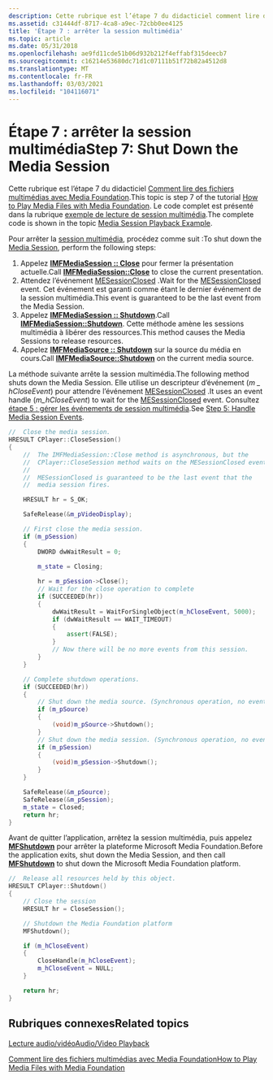 ```yaml
---
description: Cette rubrique est l’étape 7 du didacticiel comment lire des fichiers multimédias avec Media Foundation.
ms.assetid: c31444df-8717-4ca8-a9ec-72cbb0ee4125
title: 'Étape 7 : arrêter la session multimédia'
ms.topic: article
ms.date: 05/31/2018
ms.openlocfilehash: ae9fd11cde51b06d932b212f4effabf315deecb7
ms.sourcegitcommit: c16214e53680dc71d1c07111b51f72b82a4512d8
ms.translationtype: MT
ms.contentlocale: fr-FR
ms.lasthandoff: 03/03/2021
ms.locfileid: "104116071"
---
```

# <a name="step-7-shut-down-the-media-session"></a><span data-ttu-id="708e8-103">Étape 7 : arrêter la session multimédia</span><span class="sxs-lookup"><span data-stu-id="708e8-103">Step 7: Shut Down the Media Session</span></span>

<span data-ttu-id="708e8-104">Cette rubrique est l’étape 7 du didacticiel [Comment lire des fichiers multimédias avec Media Foundation](how-to-play-unprotected-media-files.md).</span><span class="sxs-lookup"><span data-stu-id="708e8-104">This topic is step 7 of the tutorial [How to Play Media Files with Media Foundation](how-to-play-unprotected-media-files.md).</span></span> <span data-ttu-id="708e8-105">Le code complet est présenté dans la rubrique [exemple de lecture de session multimédia](media-session-playback-example.md).</span><span class="sxs-lookup"><span data-stu-id="708e8-105">The complete code is shown in the topic [Media Session Playback Example](media-session-playback-example.md).</span></span>

<span data-ttu-id="708e8-106">Pour arrêter la [session multimédia](media-session.md), procédez comme suit :</span><span class="sxs-lookup"><span data-stu-id="708e8-106">To shut down the [Media Session](media-session.md), perform the following steps:</span></span>

1.  <span data-ttu-id="708e8-107">Appelez [**IMFMediaSession :: Close**](/windows/desktop/api/mfidl/nf-mfidl-imfmediasession-close) pour fermer la présentation actuelle.</span><span class="sxs-lookup"><span data-stu-id="708e8-107">Call [**IMFMediaSession::Close**](/windows/desktop/api/mfidl/nf-mfidl-imfmediasession-close) to close the current presentation.</span></span>
2.  <span data-ttu-id="708e8-108">Attendez l’événement [MESessionClosed](mesessionclosed.md) .</span><span class="sxs-lookup"><span data-stu-id="708e8-108">Wait for the [MESessionClosed](mesessionclosed.md) event.</span></span> <span data-ttu-id="708e8-109">Cet événement est garanti comme étant le dernier événement de la session multimédia.</span><span class="sxs-lookup"><span data-stu-id="708e8-109">This event is guaranteed to be the last event from the Media Session.</span></span>
3.  <span data-ttu-id="708e8-110">Appelez [**IMFMediaSession :: Shutdown**](/windows/desktop/api/mfidl/nf-mfidl-imfmediasession-shutdown).</span><span class="sxs-lookup"><span data-stu-id="708e8-110">Call [**IMFMediaSession::Shutdown**](/windows/desktop/api/mfidl/nf-mfidl-imfmediasession-shutdown).</span></span> <span data-ttu-id="708e8-111">Cette méthode amène les sessions multimédia à libérer des ressources.</span><span class="sxs-lookup"><span data-stu-id="708e8-111">This method causes the Media Sessions to release resources.</span></span>
4.  <span data-ttu-id="708e8-112">Appelez [**IMFMediaSource :: Shutdown**](/windows/desktop/api/mfidl/nf-mfidl-imfmediasource-shutdown) sur la source du média en cours.</span><span class="sxs-lookup"><span data-stu-id="708e8-112">Call [**IMFMediaSource::Shutdown**](/windows/desktop/api/mfidl/nf-mfidl-imfmediasource-shutdown) on the current media source.</span></span>

<span data-ttu-id="708e8-113">La méthode suivante arrête la session multimédia.</span><span class="sxs-lookup"><span data-stu-id="708e8-113">The following method shuts down the Media Session.</span></span> <span data-ttu-id="708e8-114">Elle utilise un descripteur d’événement (*m \_ hCloseEvent*) pour attendre l’événement [MESessionClosed](mesessionclosed.md) .</span><span class="sxs-lookup"><span data-stu-id="708e8-114">It uses an event handle (*m\_hCloseEvent*) to wait for the [MESessionClosed](mesessionclosed.md) event.</span></span> <span data-ttu-id="708e8-115">Consultez [étape 5 : gérer les événements de session multimédia](step-5--handle-media-session-events.md).</span><span class="sxs-lookup"><span data-stu-id="708e8-115">See [Step 5: Handle Media Session Events](step-5--handle-media-session-events.md).</span></span>


```C++
//  Close the media session. 
HRESULT CPlayer::CloseSession()
{
    //  The IMFMediaSession::Close method is asynchronous, but the 
    //  CPlayer::CloseSession method waits on the MESessionClosed event.
    //  
    //  MESessionClosed is guaranteed to be the last event that the 
    //  media session fires.

    HRESULT hr = S_OK;

    SafeRelease(&m_pVideoDisplay);

    // First close the media session.
    if (m_pSession)
    {
        DWORD dwWaitResult = 0;

        m_state = Closing;
           
        hr = m_pSession->Close();
        // Wait for the close operation to complete
        if (SUCCEEDED(hr))
        {
            dwWaitResult = WaitForSingleObject(m_hCloseEvent, 5000);
            if (dwWaitResult == WAIT_TIMEOUT)
            {
                assert(FALSE);
            }
            // Now there will be no more events from this session.
        }
    }

    // Complete shutdown operations.
    if (SUCCEEDED(hr))
    {
        // Shut down the media source. (Synchronous operation, no events.)
        if (m_pSource)
        {
            (void)m_pSource->Shutdown();
        }
        // Shut down the media session. (Synchronous operation, no events.)
        if (m_pSession)
        {
            (void)m_pSession->Shutdown();
        }
    }

    SafeRelease(&m_pSource);
    SafeRelease(&m_pSession);
    m_state = Closed;
    return hr;
}
```



<span data-ttu-id="708e8-116">Avant de quitter l’application, arrêtez la session multimédia, puis appelez [**MFShutdown**](/windows/desktop/api/mfapi/nf-mfapi-mfshutdown) pour arrêter la plateforme Microsoft Media Foundation.</span><span class="sxs-lookup"><span data-stu-id="708e8-116">Before the application exits, shut down the Media Session, and then call [**MFShutdown**](/windows/desktop/api/mfapi/nf-mfapi-mfshutdown) to shut down the Microsoft Media Foundation platform.</span></span>


```C++
//  Release all resources held by this object.
HRESULT CPlayer::Shutdown()
{
    // Close the session
    HRESULT hr = CloseSession();

    // Shutdown the Media Foundation platform
    MFShutdown();

    if (m_hCloseEvent)
    {
        CloseHandle(m_hCloseEvent);
        m_hCloseEvent = NULL;
    }

    return hr;
}
```



## <a name="related-topics"></a><span data-ttu-id="708e8-117">Rubriques connexes</span><span class="sxs-lookup"><span data-stu-id="708e8-117">Related topics</span></span>

<dl> <dt>

[<span data-ttu-id="708e8-118">Lecture audio/vidéo</span><span class="sxs-lookup"><span data-stu-id="708e8-118">Audio/Video Playback</span></span>](audio-video-playback.md)
</dt> <dt>

[<span data-ttu-id="708e8-119">Comment lire des fichiers multimédias avec Media Foundation</span><span class="sxs-lookup"><span data-stu-id="708e8-119">How to Play Media Files with Media Foundation</span></span>](how-to-play-unprotected-media-files.md)
</dt> </dl>

 

 



